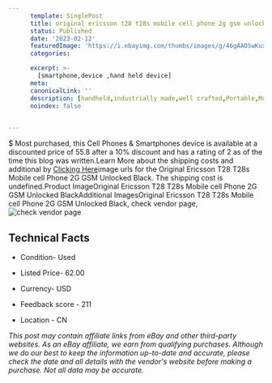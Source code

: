```yaml
---
      template: SinglePost
      title: original ericsson t28 t28s mobile cell phone 2g gsm unlocked black
      status: Published
      date: '2023-02-12'
      featuredImage: 'https://i.ebayimg.com/thumbs/images/g/46gAAOSwKuxi~gDB/s-l225.jpg'
      categories: 

      excerpt: >-
        [smartphone,device ,hand held device]
      meta:
      canonicalLink: ''
      description: [handheld,industrially made,well crafted,Portable,Mobile,Compact,Convenient,Lightweight,Maneuverable,Man-portable,Miniature,Carriable,Hand-held,Light,Holdable,Transportable,Mobile device,Pocket-sized,On-the-go,Wireless,Cordless,Compact size,Convenient size, smartphone,device ,hand held device]
      noindex: false

        
---
```

$
    Most purchased, this Cell Phones & Smartphones device is available at a discounted price of 55.8 after a 10% discount and has a rating of 2 as of the time this blog was written.Learn More about the shipping costs and additional by [Clicking Here](https://www.ebay.com/itm/394205669555?hash=item5bc87d28b3%3Ag%3A46gAAOSwKuxi%7EgDB&mkevt=1&mkcid=1&mkrid=711-53200-19255-0&campid=%253CePNCampaignId%253E&customid=%253CreferenceId%253E&toolid=10049)image urls for the Original Ericsson T28 T28s Mobile cell Phone 2G GSM Unlocked Black. The shipping cost is undefined.Product ImageOriginal Ericsson T28 T28s Mobile cell Phone 2G GSM Unlocked BlackAdditional ImagesOriginal Ericsson T28 T28s Mobile cell Phone 2G GSM Unlocked Black, check vendor page, ![check vendor page](https://origin-galleryplus.ebayimg.com/ws/web/394205669555_2_0_1/225x225.jpg,https://origin-galleryplus.ebayimg.com/ws/web/394205669555_3_0_1/225x225.jpg,https://origin-galleryplus.ebayimg.com/ws/web/394205669555_4_0_1/225x225.jpg,https://origin-galleryplus.ebayimg.com/ws/web/394205669555_5_0_1/225x225.jpg,https://origin-galleryplus.ebayimg.com/ws/web/394205669555_6_0_1/225x225.jpg,https://origin-galleryplus.ebayimg.com/ws/web/394205669555_7_0_1/225x225.jpg,https://origin-galleryplus.ebayimg.com/ws/web/394205669555_8_0_1/225x225.jpg,https://origin-galleryplus.ebayimg.com/ws/web/394205669555_9_0_1/225x225.jpg,https://origin-galleryplus.ebayimg.com/ws/web/394205669555_10_0_1/225x225.jpg,https://origin-galleryplus.ebayimg.com/ws/web/394205669555_11_0_1/225x225.jpg,https://origin-galleryplus.ebayimg.com/ws/web/394205669555_12_0_1/225x225.jpg)
    
    

 ## Technical Facts 



     
      

 - Condition- Used 


      

 - Listed Price- 62.00 


      

 - Currency- USD 


      

 - Feedback score - 211 


      

 - Location - CN 


      
      

 *_This post may contain affiliate links from eBay and other third-party websites. As an eBay affiliate, we earn from qualifying purchases. Although we do our best to keep the information up-to-date and accurate, please check the date and all details with the vendor's website before making a purchase. Not all data may be accurate._*



    
    
    
    
    